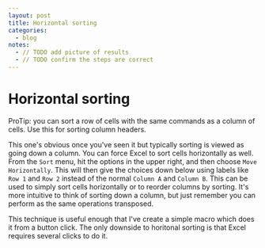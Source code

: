 ```yaml
---
layout: post
title: Horizontal sorting
categories:
  - blog
notes:
  - // TODO add picture of results
  - // TODO confirm the steps are correct
---
```


# Horizontal sorting

ProTip: you can sort a row of cells with the same commands as a column of cells. Use this for sorting column headers.

This one's obvious once you've seen it but typically sorting is viewed as going down a column. You can force Excel to sort cells horizontally as well. From the `Sort` menu, hit the options in the upper right, and then choose `Move Horizontally`. This will then give the choices down below using labels like `Row 1` and `Row 2` instead of the normal `Column A` and `Column B`. This can be used to simply sort cells horizontally or to reorder columns by sorting. It's more intuitive to think of sorting down a column, but just remember you can perform as the same operations transposed.

This technique is useful enough that I've create a simple macro which does it from a button click. The only downside to horitonal sorting is that Excel requires several clicks to do it.

